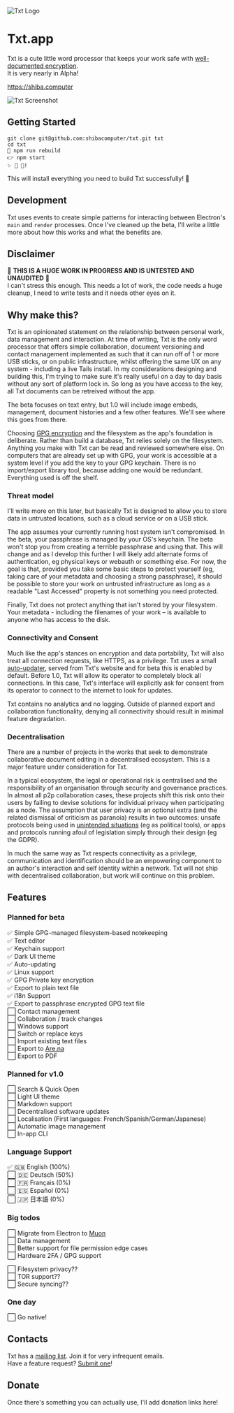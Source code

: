 ![Txt Logo](icon.png)
# Txt.app

Txt is a cute little word processor that keeps your work safe with
[well-documented encryption](https://en.wikipedia.org/wiki/Pretty_Good_Privacy).  
It is very nearly in Alpha!

https://shiba.computer

![Txt Screenshot](screenshot.jpg)

## Getting Started

```
git clone git@github.com:shibacomputer/txt.git txt
cd txt
🔨 npm run rebuild
👉 npm start
✨ 📝 🚀!
```

This will install everything you need to build Txt successfully! 🎉  

## Development
Txt uses events to create simple patterns for interacting between Electron's `main` and `render` processes. Once I've cleaned up the beta, I'll write a little more about how this works and what the benefits are.

## Disclaimer
🚫 **THIS IS A HUGE WORK IN PROGRESS AND IS UNTESTED AND UNAUDITED** 🚫  
I can't stress this enough. This needs a lot of work, the code needs a huge cleanup, I need to write tests and it needs other eyes on it.

## Why make this?
Txt is an opinionated statement on the relationship between personal work, data management and interaction. At time of writing, Txt is the only word processor that offers simple collaboration, document versioning and contact management implemented as such that it can run off of 1 or more USB sticks, or on public infrastructure, whilst offering the same UX on any system - including a live Tails install. In my considerations designing and building this, I'm trying to make sure it's really useful on a day to day basis without any sort of platform lock in. So long as you have access to the key, all Txt documents can be retreived without the app.

The beta focuses on text entry, but 1.0 will include image embeds, management, document histories and a few other features. We'll see where this goes from there.

Choosing [GPG encryption](https://gnupg.org/) and the filesystem as the app's foundation is deliberate. Rather than build a database, Txt relies solely on the filesystem. Anything you make with Txt can be read and reviewed somewhere else. On computers that are already set up with GPG, your work is accessible at a system level if you add the key to your GPG keychain. There is no import/export library tool, because adding one would be redundant. Everything used is off the shelf.

### Threat model
I'll write more on this later, but basically Txt is designed to allow you to store data in untrusted locations, such as a cloud service or on a USB stick.

The app assumes your currently running host system isn't compromised. In the beta, your passphrase is managed by your OS's keychain. The beta won't stop you from creating a terrible passphrase and using that. This will change and as I develop this further I will likely add alternate forms of authentication, eg physical keys or webauth or something else. For now, the goal is that, provided you take some basic steps to protect yourself (eg, taking care of your metadata and choosing a strong passphrase), it should be possible to store your work on untrusted infrastructure as long as a readable "Last Accessed" property is not something you need protected.

Finally, Txt does not protect anything that isn't stored by your filesystem. Your metadata - including the filenames of your work – is available to anyone who has access to the disk.

### Connectivity and Consent
Much like the app's stances on encryption and data portability, Txt will also treat all connection requests, like HTTPS, as a privilege. Txt uses a small [auto-updater](https://github.com/electron/update-electron-app/), served from Txt's website and for beta this is enabled by default. Before 1.0, Txt will allow its operator to completely block all connections. In this case, Txt's interface will explicitly ask for consent from its operator to connect to the internet to look for updates.

Txt contains no analytics and no logging. Outside of planned export and collaboration functionality, denying all connectivity should result in minimal feature degradation.

### Decentralisation
There are a number of projects in the works that seek to demonstrate collaborative document editing in a decentralised ecosystem. This is a major feature under consideration for Txt.

In a typical ecosystem, the legal or operational risk is centralised and the responsibility of an organisation through security and governance practices. In almost all p2p collaboration cases, these projects shift this risk onto their users by failing to devise solutions for individual privacy when participating as a node. The assumption that user privacy is an optional extra (and the related dismissal of criticism as paranoia) results in two outcomes: unsafe protocols being used in [unintended situations](https://blog.datproject.org/2017/12/10/dont-ship/) (eg as political tools), or apps and protocols running afoul of legislation simply through their design (eg the GDPR).

In much the same way as Txt respects connectivity as a privilege, communication and identification should be an empowering component to an author's interaction and self identity within a network. Txt will not ship with decentralised collaboration, but work will continue on this problem.

## Features
### Planned for beta
✅ Simple GPG-managed filesystem-based notekeeping  
✅ Text editor  
✅ Keychain support  
✅ Dark UI theme  
✅ Auto-updating  
✅ Linux support  
✅ GPG Private key encryption  
✅ Export to plain text file  
✅ i18n Support  
✅ Export to passphrase encrypted GPG text file  
⬜ Contact management  
⬜ Collaboration / track changes  
⬜ Windows support  
⬜ Switch or replace keys  
⬜ Import existing text files  
⬜ Export to [Are.na](https://are.na)  
⬜ Export to PDF  

### Planned for v1.0
⬜ Search & Quick Open  
⬜ Light UI theme  
⬜ Markdown support  
⬜ Decentralised software updates  
⬜ Localisation (First languages: French/Spanish/German/Japanese)  
⬜ Automatic image management  
⬜ In-app CLI  

### Language Support  
✅ 🇬🇧 English (100%)  
⬜ 🇩🇪 Deutsch (50%)  
⬜ 🇫🇷 Français (0%)  
⬜ 🇪🇸 Español (0%)  
⬜ 🇯🇵 日本語 (0%)  


### Big todos
⬜ Migrate from Electron to [Muon](https://github.com/brave/muon)  
⬜ Data management  
⬜ Better support for file permission edge cases  
⬜ Hardware 2FA / GPG support  

⬜ Filesystem privacy??  
⬜ TOR support??  
⬜ Secure syncing??  

### One day
⬜ Go native!

## Contacts
Txt has a [mailing list](https://tinyletter.com/txt-app). Join it for very
infrequent emails.  
Have a feature request? [Submit one](https://github.com/shibacomputer/txt/issues/new)!

## Donate
Once there's something you can actually use, I'll add donation links here!
